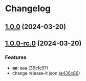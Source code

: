 # Changelog

## [1.0.0](https://github.com/Enkhtuvshin0513/release-test/compare/1.0.0-rc.0...1.0.0) (2024-03-20)

## [1.0.0-rc.0](https://github.com/Enkhtuvshin0513/release-test/compare/...1.0.0-rc.0) (2024-03-20)


### Features

* **aa:** aaa ([39cfe97](https://github.com/Enkhtuvshin0513/release-test/commit/39cfe97faa77db51798448d4c6f6b4d17cf23c44))
* change release-it json ([e436c86](https://github.com/Enkhtuvshin0513/release-test/commit/e436c860586ace4457a89148045da436c5886851))
